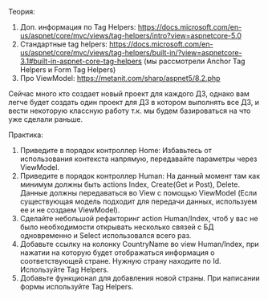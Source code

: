 Теория:
1. Доп. информация по Tag Helpers: https://docs.microsoft.com/en-us/aspnet/core/mvc/views/tag-helpers/intro?view=aspnetcore-5.0
2. Стандартные tag helpers: https://docs.microsoft.com/en-us/aspnet/core/mvc/views/tag-helpers/built-in/?view=aspnetcore-3.1#built-in-aspnet-core-tag-helpers 
(мы рассмотрели Anchor Tag Helpers и Form Tag Helpers)
3. Про ViewModel: https://metanit.com/sharp/aspnet5/8.2.php

Сейчас много кто создает новый проект для каждого ДЗ, однако вам легче будет создать один проект для ДЗ в котором выполнять все ДЗ, и вести некоторую классную работу т.к. мы будем базироваться на что уже сделали раньше. 

Практика:
1. Приведите в порядок контроллер Home: Избавьтесь от использования контекста напрямую, передавайте параметры через ViewModel.
2. Приведите в порядок контроллер Human: На данный момент там как минимум должны быть actions Index, Create(Get и Post), Delete. Данные должны передаваться во View c помощью ViewModel (Если существующая модель подходит для передачи данных, используем ее и не создаем ViewModel). 
3. Сделайте небольшой рефакторинг action Human/Index, чтоб у вас не было необходимости открывать несколько связей с БД одновременно и Select использовался всего раз.
4. Добавьте ссылку на колонку CountryName во view Human/Index, при нажатии на которую будет отображаться информация о соответствующей стране. Нужную страну находите по Id. Используйте Tag Helpers.
5. Добавьте функционал для добавления новой страны. При написании формы используйте Tag Helpers.